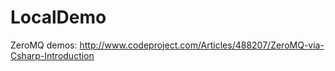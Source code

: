 # LocalDemo

ZeroMQ demos:
http://www.codeproject.com/Articles/488207/ZeroMQ-via-Csharp-Introduction

